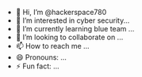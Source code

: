 - 👋 Hi, I’m @hackerspace780
- 👀 I’m interested in cyber security...
- 🌱 I’m currently learning blue team ...
- 💞️ I’m looking to collaborate on ...
- 📫 How to reach me ...
- 😄 Pronouns: ...
- ⚡ Fun fact: ...

<!---
hackerspace780/hackerspace780 is a ✨ special ✨ repository because its `README.md` (this file) appears on your GitHub profile.
You can click the Preview link to take a look at your changes.
--->
